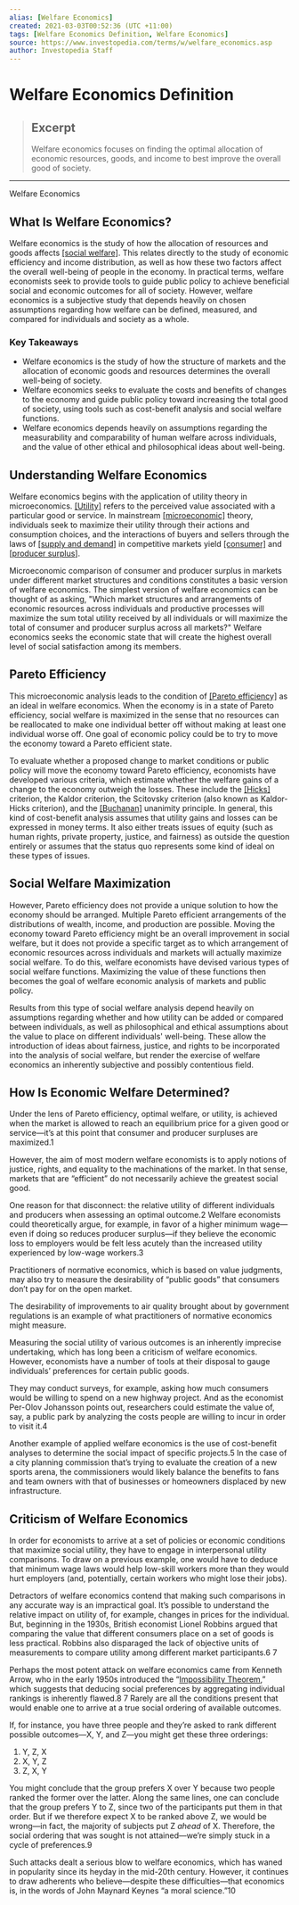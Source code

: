 ```yaml
---
alias: [Welfare Economics]
created: 2021-03-03T00:52:36 (UTC +11:00)
tags: [Welfare Economics Definition, Welfare Economics]
source: https://www.investopedia.com/terms/w/welfare_economics.asp
author: Investopedia Staff
---
```


# Welfare Economics Definition

> ## Excerpt
> Welfare economics focuses on finding the optimal allocation of economic resources, goods, and income to best improve the overall good of society.

---

Welfare Economics
## What Is Welfare Economics?

Welfare economics is the study of how the allocation of resources and goods affects [[social welfare]](https://www.investopedia.com/terms/s/social-welfare-system.asp). This relates directly to the study of economic efficiency and income distribution, as well as how these two factors affect the overall well-being of people in the economy. In practical terms, welfare economists seek to provide tools to guide public policy to achieve beneficial social and economic outcomes for all of society. However, welfare economics is a subjective study that depends heavily on chosen assumptions regarding how welfare can be defined, measured, and compared for individuals and society as a whole.

### Key Takeaways

-   Welfare economics is the study of how the structure of markets and the allocation of economic goods and resources determines the overall well-being of society. 
-   Welfare economics seeks to evaluate the costs and benefits of changes to the economy and guide public policy toward increasing the total good of society, using tools such as cost-benefit analysis and social welfare functions. 
-   Welfare economics depends heavily on assumptions regarding the measurability and comparability of human welfare across individuals, and the value of other ethical and philosophical ideas about well-being.

## Understanding Welfare Economics

Welfare economics begins with the application of utility theory in microeconomics. [[Utility]](https://www.investopedia.com/terms/u/utility.asp) refers to the perceived value associated with a particular good or service. In mainstream [[microeconomic]](https://www.investopedia.com/terms/m/microeconomics.asp) theory, individuals seek to maximize their utility through their actions and consumption choices, and the interactions of buyers and sellers through the laws of [[supply and demand]](https://www.investopedia.com/terms/l/law-of-supply-demand.asp) in competitive markets yield [[consumer]](https://www.investopedia.com/terms/c/consumer_surplus.asp) and [[producer surplus]](https://www.investopedia.com/terms/p/producer_surplus.asp).

Microeconomic comparison of consumer and producer surplus in markets under different market structures and conditions constitutes a basic version of welfare economics. The simplest version of welfare economics can be thought of as asking, "Which market structures and arrangements of economic resources across individuals and productive processes will maximize the sum total utility received by all individuals or will maximize the total of consumer and producer surplus across all markets?" Welfare economics seeks the economic state that will create the highest overall level of social satisfaction among its members.

## Pareto Efficiency

This microeconomic analysis leads to the condition of [[Pareto efficiency]](https://www.investopedia.com/terms/p/pareto-efficiency.asp) as an ideal in welfare economics. When the economy is in a state of Pareto efficiency, social welfare is maximized in the sense that no resources can be reallocated to make one individual better off without making at least one individual worse off. One goal of economic policy could be to try to move the economy toward a Pareto efficient state.

To evaluate whether a proposed change to market conditions or public policy will move the economy toward Pareto efficiency, economists have developed various criteria, which estimate whether the welfare gains of a change to the economy outweigh the losses. These include the [[Hicks]](https://www.investopedia.com/terms/j/john-r-hicks.asp) criterion, the Kaldor criterion, the Scitovsky criterion (also known as Kaldor-Hicks criterion), and the [[Buchanan]](https://www.investopedia.com/terms/j/james-m-buchanan-jr.asp) unanimity principle. In general, this kind of cost-benefit analysis assumes that utility gains and losses can be expressed in money terms. It also either treats issues of equity (such as human rights, private property, justice, and fairness) as outside the question entirely or assumes that the status quo represents some kind of ideal on these types of issues. 

## Social Welfare Maximization

However, Pareto efficiency does not provide a unique solution to how the economy should be arranged. Multiple Pareto efficient arrangements of the distributions of wealth, income, and production are possible. Moving the economy toward Pareto efficiency might be an overall improvement in social welfare, but it does not provide a specific target as to which arrangement of economic resources across individuals and markets will actually maximize social welfare. To do this, welfare economists have devised various types of social welfare functions. Maximizing the value of these functions then becomes the goal of welfare economic analysis of markets and public policy.

Results from this type of social welfare analysis depend heavily on assumptions regarding whether and how utility can be added or compared between individuals, as well as philosophical and ethical assumptions about the value to place on different individuals' well-being. These allow the introduction of ideas about fairness, justice, and rights to be incorporated into the analysis of social welfare, but render the exercise of welfare economics an inherently subjective and possibly contentious field. 

## How Is Economic Welfare Determined?

Under the lens of Pareto efficiency, optimal welfare, or utility, is achieved when the market is allowed to reach an equilibrium price for a given good or service—it’s at this point that consumer and producer surpluses are maximized.1

However, the aim of most modern welfare economists is to apply notions of justice, rights, and equality to the machinations of the market. In that sense, markets that are “efficient” do not necessarily achieve the greatest social good.

One reason for that disconnect: the relative utility of different individuals and producers when assessing an optimal outcome.2 Welfare economists could theoretically argue, for example, in favor of a higher minimum wage—even if doing so reduces producer surplus—if they believe the economic loss to employers would be felt less acutely than the increased utility experienced by low-wage workers.3

Practitioners of normative economics, which is based on value judgments, may also try to measure the desirability of “public goods” that consumers don’t pay for on the open market.

The desirability of improvements to air quality brought about by government regulations is an example of what practitioners of normative economics might measure.

Measuring the social utility of various outcomes is an inherently imprecise undertaking, which has long been a criticism of welfare economics. However, economists have a number of tools at their disposal to gauge individuals’ preferences for certain public goods.

They may conduct surveys, for example, asking how much consumers would be willing to spend on a new highway project. And as the economist Per-Olov Johansson points out, researchers could estimate the value of, say, a public park by analyzing the costs people are willing to incur in order to visit it.4

Another example of applied welfare economics is the use of cost-benefit analyses to determine the social impact of specific projects.5 In the case of a city planning commission that’s trying to evaluate the creation of a new sports arena, the commissioners would likely balance the benefits to fans and team owners with that of businesses or homeowners displaced by new infrastructure.

## Criticism of Welfare Economics

In order for economists to arrive at a set of policies or economic conditions that maximize social utility, they have to engage in interpersonal utility comparisons. To draw on a previous example, one would have to deduce that minimum wage laws would help low-skill workers more than they would hurt employers (and, potentially, certain workers who might lose their jobs).

Detractors of welfare economics contend that making such comparisons in any accurate way is an impractical goal. It’s possible to understand the relative impact on utility of, for example, changes in prices for the individual. But, beginning in the 1930s, British economist Lionel Robbins argued that comparing the value that different consumers place on a set of goods is less practical. Robbins also disparaged the lack of objective units of measurements to compare utility among different market participants.6 7

Perhaps the most potent attack on welfare economics came from Kenneth Arrow, who in the early 1950s introduced the “[Impossibility Theorem](https://www.investopedia.com/terms/a/arrows-impossibility-theorem.asp),” which suggests that deducing social preferences by aggregating individual rankings is inherently flawed.8 7 Rarely are all the conditions present that would enable one to arrive at a true social ordering of available outcomes.

If, for instance, you have three people and they’re asked to rank different possible outcomes—X, Y, and Z—you might get these three orderings:

1.  Y, Z, X
2.  X, Y, Z
3.  Z, X, Y

You might conclude that the group prefers X over Y because two people ranked the former over the latter. Along the same lines, one can conclude that the group prefers Y to Z, since two of the participants put them in that order. But if we therefore expect X to be ranked above Z, we would be wrong—in fact, the majority of subjects put Z _ahead_ of X. Therefore, the social ordering that was sought is not attained—we’re simply stuck in a cycle of preferences.9

Such attacks dealt a serious blow to welfare economics, which has waned in popularity since its heyday in the mid-20th century. However, it continues to draw adherents who believe—despite these difficulties—that economics is, in the words of John Maynard Keynes “a moral science.”10
